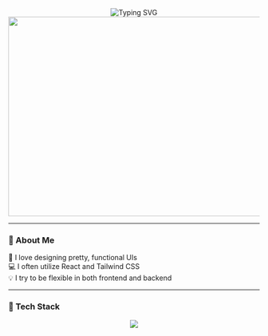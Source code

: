 <div align="center">

<!-- Typing SVG Header -->
<img src="https://readme-typing-svg.demolab.com?font=Fira+Code&size=22&duration=3000&pause=1000&color=F8C8DC&center=true&vCenter=true&width=600&lines=Hi!+I'm+Aurora%2C+a+third-year+IT+student.;I+enjoy+UI+design+%26+frontend+development!" alt="Typing SVG" />

<!-- Cute Gif -->
<img src="https://i.pinimg.com/originals/9d/91/98/9d9198a2b05d16f1171240253dbf7458.gif" width="600" height="400" />

</div>

---

### 🧁 About Me

🎀 I love designing pretty, functional UIs  
💻 I often utilize React and Tailwind CSS  
💡 I try to be flexible in both frontend and backend

---

### 💖 Tech Stack

<div align="center">

<img src="https://skillicons.dev/icons?i=html,css,tailwind,js,react,python,laravel,mongodb,nodejs&theme=light" />

</div>
